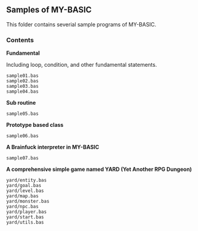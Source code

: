 ## Samples of MY-BASIC

This folder contains severial sample programs of MY-BASIC.

### Contents

**Fundamental**

Including loop, condition, and other fundamental statements.

	sample01.bas
	sample02.bas
	sample03.bas
	sample04.bas

**Sub routine**

	sample05.bas

**Prototype based class**

	sample06.bas

**A Brainfuck interpreter in MY-BASIC**

	sample07.bas

**A comprehensive simple game named YARD (Yet Another RPG Dungeon)**

	yard/entity.bas
	yard/goal.bas
	yard/level.bas
	yard/map.bas
	yard/monster.bas
	yard/npc.bas
	yard/player.bas
	yard/start.bas
	yard/utils.bas
